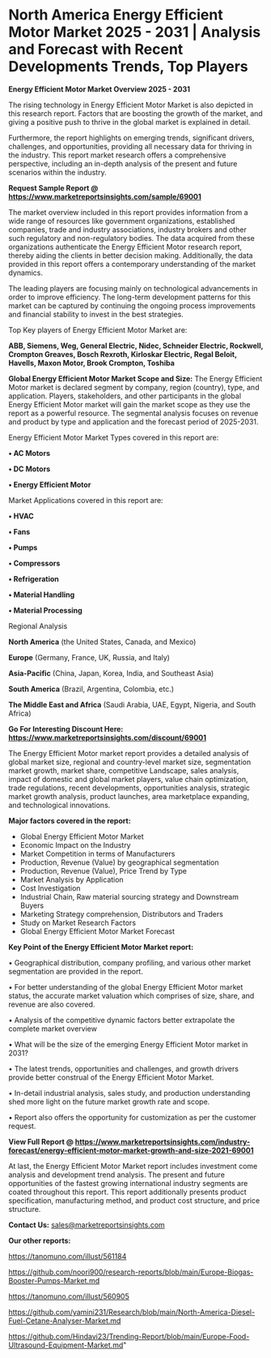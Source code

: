 # North America Energy Efficient Motor Market 2025 - 2031 | Analysis and Forecast with Recent Developments Trends, Top Players

<Strong> Energy Efficient Motor Market Overview 2025 - 2031</strong>

The rising technology in Energy Efficient Motor Market is also depicted in this research report. Factors that are boosting the growth of the market, and giving a positive push to thrive in the global market is explained in detail.

Furthermore, the report highlights on emerging trends, significant drivers, challenges, and opportunities, providing all necessary data for thriving in the industry. This report market research offers a comprehensive perspective, including an in-depth analysis of the present and future scenarios within the industry.

<strong>Request Sample Report @ <a href=https://www.marketreportsinsights.com/sample/69001>https://www.marketreportsinsights.com/sample/69001</a></strong>

The market overview included in this report provides information from a wide range of resources like government organizations, established companies, trade and industry associations, industry brokers and other such regulatory and non-regulatory bodies. The data acquired from these organizations authenticate the Energy Efficient Motor research report, thereby aiding the clients in better decision making. Additionally, the data provided in this report offers a contemporary understanding of the market dynamics.

The leading players are focusing mainly on technological advancements in order to improve efficiency. The long-term development patterns for this market can be captured by continuing the ongoing process improvements and financial stability to invest in the best strategies.

Top Key players of Energy Efficient Motor Market are:

<strong>ABB, Siemens, Weg, General Electric, Nidec, Schneider Electric, Rockwell, Crompton Greaves, Bosch Rexroth, Kirloskar Electric, Regal Beloit, Havells, Maxon Motor, Brook Crompton, Toshiba</strong>

<strong><b>Global Energy Efficient Motor Market Scope and Size:</b></strong>
The Energy Efficient Motor market is declared segment by company, region (country), type, and application. Players, stakeholders, and other participants in the global Energy Efficient Motor market will gain the market scope as they use the report as a powerful resource. The segmental analysis focuses on revenue and product by type and application and the forecast period of 2025-2031.

Energy Efficient Motor Market Types covered in this report are:

<strong>• AC Motors

• DC Motors

• Energy Efficient Motor</strong>

Market Applications covered in this report are:

<strong>• HVAC

• Fans

• Pumps

• Compressors

• Refrigeration

• Material Handling

• Material Processing</strong> 

Regional Analysis

<strong>North America</strong> (the United States, Canada, and Mexico)

<strong>Europe</strong> (Germany, France, UK, Russia, and Italy)

<strong>Asia-Pacific</strong> (China, Japan, Korea, India, and Southeast Asia)

<strong>South America</strong> (Brazil, Argentina, Colombia, etc.)

<strong>The Middle East and Africa</strong> (Saudi Arabia, UAE, Egypt, Nigeria, and South Africa)

<strong>Go For Interesting Discount Here: <a href=https://www.marketreportsinsights.com/discount/69001>https://www.marketreportsinsights.com/discount/69001</a></strong>

The Energy Efficient Motor market report provides a detailed analysis of global market size, regional and country-level market size, segmentation market growth, market share, competitive Landscape, sales analysis, impact of domestic and global market players, value chain optimization, trade regulations, recent developments, opportunities analysis, strategic market growth analysis, product launches, area marketplace expanding, and technological innovations.

<strong><b>Major factors covered in the report:</b></strong>
<ul>
  <li>Global Energy Efficient Motor Market </li>
  <li>Economic Impact on the Industry</li>
  <li>Market Competition in terms of Manufacturers</li>
  <li>Production, Revenue (Value) by geographical segmentation</li>
  <li>Production, Revenue (Value), Price Trend by Type</li>
  <li>Market Analysis by Application</li>
  <li>Cost Investigation</li>
  <li>Industrial Chain, Raw material sourcing strategy and Downstream Buyers</li>
  <li>Marketing Strategy comprehension, Distributors and Traders</li>
  <li>Study on Market Research Factors</li>
  <li>Global Energy Efficient Motor Market Forecast</li>
</ul>

<strong><b>Key Point of the Energy Efficient Motor Market report:</b></strong>

• Geographical distribution, company profiling, and various other market segmentation are provided in the report.

• For better understanding of the global Energy Efficient Motor market status, the accurate market valuation which comprises of size, share, and revenue are also covered.

• Analysis of the competitive dynamic factors better extrapolate the complete market overview

• What will be the size of the emerging Energy Efficient Motor market in 2031?

• The latest trends, opportunities and challenges, and growth drivers provide better construal of the Energy Efficient Motor Market.

• In-detail industrial analysis, sales study, and production understanding shed more light on the future market growth rate and scope.

• Report also offers the opportunity for customization as per the customer request.

<strong><b>View Full Report @ <a href=https://www.marketreportsinsights.com/industry-forecast/energy-efficient-motor-market-growth-and-size-2021-69001>https://www.marketreportsinsights.com/industry-forecast/energy-efficient-motor-market-growth-and-size-2021-69001</a></b></strong>


At last, the Energy Efficient Motor Market report includes investment come analysis and development trend analysis. The present and future opportunities of the fastest growing international industry segments are coated throughout this report. This report additionally presents product specification, manufacturing method, and product cost structure, and price structure.

<strong>Contact Us:</strong>
sales@marketreportsinsights.com

<strong>Our other reports:</strong>

<a href=https://tanomuno.com/illust/561184>https://tanomuno.com/illust/561184</a>

<a href=https://github.com/noori900/research-reports/blob/main/Europe-Biogas-Booster-Pumps-Market.md>https://github.com/noori900/research-reports/blob/main/Europe-Biogas-Booster-Pumps-Market.md</a>

<a href=https://tanomuno.com/illust/560905>https://tanomuno.com/illust/560905</a>

<a href=https://github.com/yamini231/Research/blob/main/North-America-Diesel-Fuel-Cetane-Analyser-Market.md>https://github.com/yamini231/Research/blob/main/North-America-Diesel-Fuel-Cetane-Analyser-Market.md</a>

<a href=https://github.com/Hindavi23/Trending-Report/blob/main/Europe-Food-Ultrasound-Equipment-Market.md>https://github.com/Hindavi23/Trending-Report/blob/main/Europe-Food-Ultrasound-Equipment-Market.md</a>"
